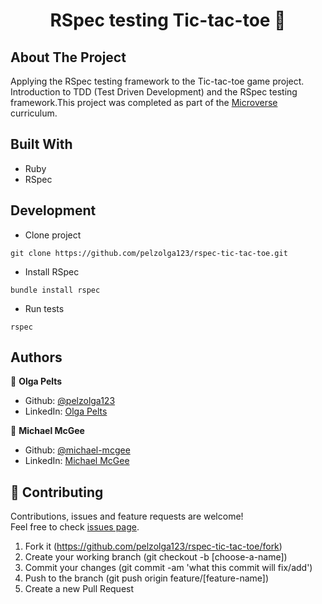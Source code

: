<h1 align="center">RSpec testing Tic-tac-toe 👋</h1>

## About The Project
Applying the RSpec testing framework to the Tic-tac-toe game project. Introduction to TDD (Test Driven Development) and the RSpec testing framework.This project was completed as part of the [Microverse](https://www.microverse.org/) curriculum.

## Built With
* Ruby
* RSpec

## Development

* Clone project
```
git clone https://github.com/pelzolga123/rspec-tic-tac-toe.git
```
* Install RSpec
```
bundle install rspec
```
* Run tests
```
rspec
```

## Authors

👤 **Olga Pelts**
   - Github: [@pelzolga123](https://github.com/pelzolga123)
   - LinkedIn: [Olga Pelts](https://www.linkedin.com/in/olga-pelts/)

👤 **Michael McGee**
   - Github: [@michael-mcgee](https://github.com/michael-mcgee)
   - LinkedIn: [Michael McGee](https://www.linkedin.com/in/michael-mcgee-36a860160/)

## 🤝 Contributing

Contributions, issues and feature requests are welcome!<br />Feel free to check [issues page](https://github.com/pelzolga123/rspec-tic-tac-toe/issues).

1. Fork it (https://github.com/pelzolga123/rspec-tic-tac-toe/fork)
2. Create your working branch (git checkout -b [choose-a-name])
3. Commit your changes (git commit -am 'what this commit will fix/add')
4. Push to the branch (git push origin feature/[feature-name])
5. Create a new Pull Request
